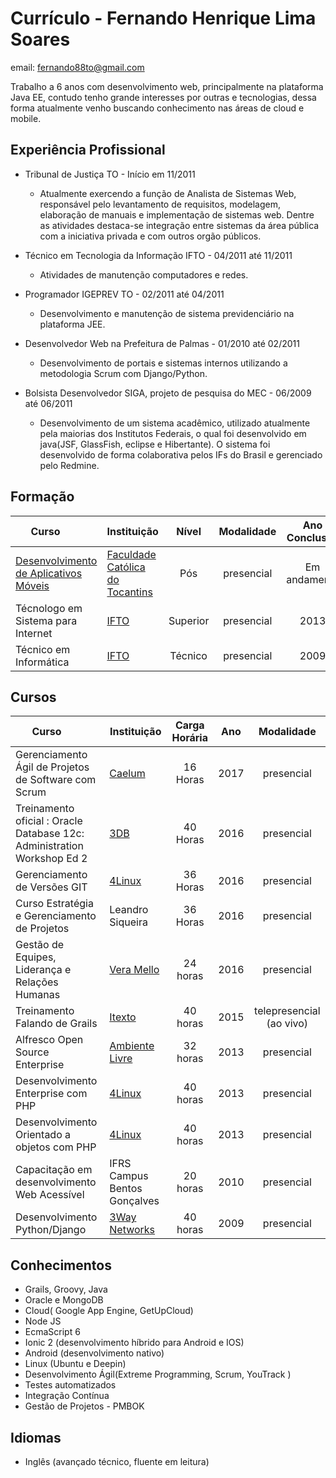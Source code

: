 # Currículo - Fernando Henrique Lima Soares

email: fernando88to@gmail.com


Trabalho a 6 anos com desenvolvimento web, principalmente na plataforma Java EE, contudo tenho grande interesses por outras e tecnologias, dessa forma atualmente venho buscando conhecimento nas áreas de cloud e mobile.


## Experiência Profissional
* Tribunal de Justiça TO - Início em 11/2011
    - Atualmente exercendo a  função de Analista de Sistemas Web, responsável pelo levantamento de requisitos,  modelagem, elaboração de manuais e implementação de sistemas web. Dentre as atividades destaca-se integração entre sistemas da área pública com a iniciativa privada e com outros orgão públicos. 

* Técnico em Tecnologia da Informação IFTO  - 04/2011 até 11/2011
   - Atividades de manutenção computadores e redes.

* Programador IGEPREV TO - 02/2011 até 04/2011
  - Desenvolvimento e manutenção de sistema previdenciário na plataforma JEE.

* Desenvolvedor Web na Prefeitura de Palmas -  01/2010 até 02/2011
    - Desenvolvimento de portais e sistemas internos utilizando a metodologia Scrum com Django/Python.

* Bolsista Desenvolvedor SIGA, projeto de pesquisa do MEC  - 06/2009 até 06/2011
  - Desenvolvimento de um sistema acadêmico, utilizado atualmente pela maiorias dos Institutos Federais, o qual foi desenvolvido em java(JSF, GlassFish, eclipse e Hibertante). O sistema foi desenvolvido de forma colaborativa pelos IFs do Brasil e gerenciado pelo Redmine.


## Formação
| Curso         | Instituição | Nível | Modalidade | Ano Conclusão|
| -------------|-------------|:---------:|:-----:|:-----:|
|[Desenvolvimento de Aplicativos Móveis](desenvolvimento_de_aplicativo_moveis.md) | [Faculdade Católica do Tocantins](http://www.catolica-to.edu.br/) | Pós | presencial | Em andamento|
|Técnologo em Sistema para Internet | [IFTO](http://www.ifto.edu.br) | Superior | presencial | 2013
|Técnico em Informática | [IFTO](http://www.ifto.edu.br/) | Técnico| presencial | 2009 |


## Cursos

| Curso         | Instituição | Carga Horária | Ano | Modalidade|
| ------------- |-------------|:-----:|:-----:|:-----:|
| Gerenciamento Ágil de Projetos de Software com Scrum| [Caelum ](https://www.caelum.com.br/)| 16 Horas | 2017 |presencial |
| Treinamento oficial : Oracle Database 12c: Administration Workshop Ed 2| [3DB ](http://www.3db.net.br/www/)| 40 Horas | 2016 |presencial |
| Gerenciamento de Versões GIT      |[4Linux](https://www.4linux.com.br/) | 36 Horas | 2016 |presencial |
|Curso Estratégia e Gerenciamento de Projetos | Leandro Siqueira | 36 Horas | 2016 | presencial |
|Gestão de Equipes, Liderança e Relações Humanas | [Vera Mello](http://facebook.com.br/VeraMelloVM) | 24 horas | 2016 | presencial|
|Treinamento Falando de Grails | [Itexto](http://formacao.itexto.com.br/) | 40 horas | 2015| telepresencial (ao vivo)|
Alfresco Open Source Enterprise | [Ambiente Livre](http://www.ambientelivre.com.br) | 32 horas | 2013 | presencial|
|Desenvolvimento Enterprise com PHP | [4Linux](https://www.4linux.com.br/) | 40 horas | 2013 | presencial|
|Desenvolvimento Orientado a objetos com PHP | [4Linux](https://www.4linux.com.br/) | 40 horas | 2013 | presencial|
|Capacitação em desenvolvimento Web Acessível | IFRS Campus Bentos Gonçalves | 20 horas | 2010 | presencial|
|Desenvolvimento Python/Django | [3Way Networks](http://3way.com.br/) | 40 horas | 2009 | presencial|


## Conhecimentos

* Grails, Groovy, Java
* Oracle e MongoDB
* Cloud( Google App Engine, GetUpCloud)
* Node JS
* EcmaScript 6
* Ionic 2 (desenvolvimento híbrido para Android e IOS)
* Android (desenvolvimento nativo)
* Linux (Ubuntu e Deepin)
* Desenvolvimento Ágil(Extreme Programming,  Scrum, YouTrack )
* Testes automatizados
* Integração Contínua
* Gestão de Projetos - PMBOK


## Idiomas

* Inglês (avançado técnico, fluente em leitura)
